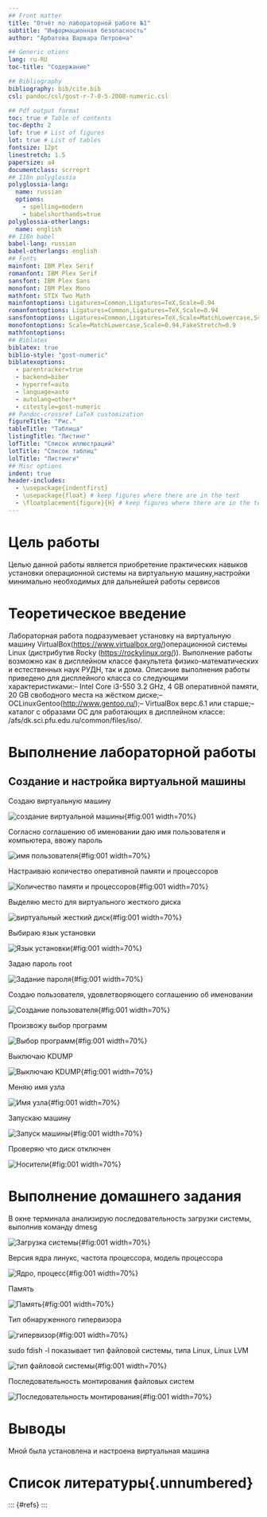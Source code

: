 ```yaml
---
## Front matter
title: "Отчёт по лабораторной работе №1"
subtitle: "Информационная безопасность"
author: "Арбатова Варвара Петровна"

## Generic otions
lang: ru-RU
toc-title: "Содержание"

## Bibliography
bibliography: bib/cite.bib
csl: pandoc/csl/gost-r-7-0-5-2008-numeric.csl

## Pdf output format
toc: true # Table of contents
toc-depth: 2
lof: true # List of figures
lot: true # List of tables
fontsize: 12pt
linestretch: 1.5
papersize: a4
documentclass: scrreprt
## I18n polyglossia
polyglossia-lang:
  name: russian
  options:
	- spelling=modern
	- babelshorthands=true
polyglossia-otherlangs:
  name: english
## I18n babel
babel-lang: russian
babel-otherlangs: english
## Fonts
mainfont: IBM Plex Serif
romanfont: IBM Plex Serif
sansfont: IBM Plex Sans
monofont: IBM Plex Mono
mathfont: STIX Two Math
mainfontoptions: Ligatures=Common,Ligatures=TeX,Scale=0.94
romanfontoptions: Ligatures=Common,Ligatures=TeX,Scale=0.94
sansfontoptions: Ligatures=Common,Ligatures=TeX,Scale=MatchLowercase,Scale=0.94
monofontoptions: Scale=MatchLowercase,Scale=0.94,FakeStretch=0.9
mathfontoptions:
## Biblatex
biblatex: true
biblio-style: "gost-numeric"
biblatexoptions:
  - parentracker=true
  - backend=biber
  - hyperref=auto
  - language=auto
  - autolang=other*
  - citestyle=gost-numeric
## Pandoc-crossref LaTeX customization
figureTitle: "Рис."
tableTitle: "Таблица"
listingTitle: "Листинг"
lofTitle: "Список иллюстраций"
lotTitle: "Список таблиц"
lolTitle: "Листинги"
## Misc options
indent: true
header-includes:
  - \usepackage{indentfirst}
  - \usepackage{float} # keep figures where there are in the text
  - \floatplacement{figure}{H} # keep figures where there are in the text
---
```


# Цель работы

 Целью данной работы является приобретение практических навыков установки операционной системы на виртуальную машину,настройки минимально необходимых для дальнейшей работы сервисов

# Теоретическое введение

Лабораторная работа подразумевает установку на виртуальную машину VirtualBox(https://www.virtualbox.org/)операционной системы Linux (дистрибутив Rocky (https://rockylinux.org/)).
Выполнение работы возможно как в дисплейном классе факультета физико-математических и естественных наук РУДН, так и дома. Описание выполнения работы приведено для дисплейного класса со следующими характеристиками:– Intel Core i3-550 3.2 GHz, 4 GB оперативной памяти, 20 GB свободного места на жёстком диске;– ОСLinuxGentoo(http://www.gentoo.ru/);– VirtualBox верс.6.1 или старше;– каталог с образами ОС для работающих в дисплейном классе: /afs/dk.sci.pfu.edu.ru/common/files/iso/.

# Выполнение лабораторной работы

## Создание и настройка виртуальной машины

Создаю виртуальную машину

![создание виртуальной машины](image/1.jpg){#fig:001 width=70%}

Согласно соглашению об именовании даю имя пользователя и компьютера, ввожу пароль

![имя пользователя](image/2.jpg){#fig:001 width=70%}

Настраиваю количество оперативной памяти и процессоров

![Количество памяти и процессоров](image/3.jpg){#fig:001 width=70%}

Выделяю место для виртуального жесткого диска

![виртуальный жесткий диск](image/4.jpg){#fig:001 width=70%}

Выбираю язык установки

![Язык установки](image/5.jpg){#fig:001 width=70%}

Задаю пароль root

![Задание пароля](image/6.jpg){#fig:001 width=70%}

Создаю пользователя, удовлетворяющего соглашению об именовании

![Создание пользователя](image/7.jpg){#fig:001 width=70%}

Произвожу выбор программ

![Выбор программ](image/8.jpg){#fig:001 width=70%}

Выключаю KDUMP

![Выключаю KDUMP](image/9.jpg){#fig:001 width=70%}

Меняю имя узла

![Имя узла](image/10.jpg){#fig:001 width=70%}

Запускаю машину

![Запуск машины](image/11.jpg){#fig:001 width=70%}

Проверяю что диск отключен

![Носители](image/12.jpg){#fig:001 width=70%}

# Выполнение домашнего задания

В окне терминала анализирую последовательность загрузки системы, выполнив команду dmesg

![Загрузка системы](image/13.jpg){#fig:001 width=70%}

Версия ядра линукс, частота процессора, модель процессора

![Ядро, процесс](image/14.jpg){#fig:001 width=70%}

Память

![Память](image/15.jpg){#fig:001 width=70%}

Тип обнаруженного гипервизора

![гипервизор](image/16.jpg){#fig:001 width=70%}

sudo fdish -l показывает тип файловой системы, типа Linux, Linux LVM

![тип файловой системы](image/17.jpg){#fig:001 width=70%}

Последовательность монтирования файловых систем

![Последовательность монтирования](image/18.jpg){#fig:001 width=70%}

# Выводы

Мной была установлена и настроена виртуальная машина

# Список литературы{.unnumbered}

::: {#refs}
:::
